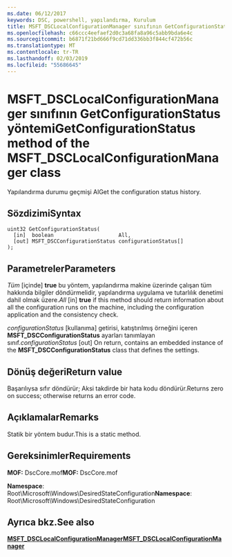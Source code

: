 ```yaml
---
ms.date: 06/12/2017
keywords: DSC, powershell, yapılandırma, Kurulum
title: MSFT_DSCLocalConfigurationManager sınıfının GetConfigurationStatus yöntemi
ms.openlocfilehash: c66ccc4eefaef2d0c3a68fa8a96c5abb9bda6e4c
ms.sourcegitcommit: b6871f21bd666f9cd71dd336bb3f844cf472b56c
ms.translationtype: MT
ms.contentlocale: tr-TR
ms.lasthandoff: 02/03/2019
ms.locfileid: "55686645"
---
```

# <a name="getconfigurationstatus-method-of-the-msftdsclocalconfigurationmanager-class"></a><span data-ttu-id="6c594-103">MSFT_DSCLocalConfigurationManager sınıfının GetConfigurationStatus yöntemi</span><span class="sxs-lookup"><span data-stu-id="6c594-103">GetConfigurationStatus method of the MSFT_DSCLocalConfigurationManager class</span></span>

<span data-ttu-id="6c594-104">Yapılandırma durumu geçmişi Al</span><span class="sxs-lookup"><span data-stu-id="6c594-104">Get the configuration status history.</span></span>

## <a name="syntax"></a><span data-ttu-id="6c594-105">Sözdizimi</span><span class="sxs-lookup"><span data-stu-id="6c594-105">Syntax</span></span>

```mof
uint32 GetConfigurationStatus(
  [in]  boolean                     All,
  [out] MSFT_DSCConfigurationStatus configurationStatus[]
);
```

## <a name="parameters"></a><span data-ttu-id="6c594-106">Parametreler</span><span class="sxs-lookup"><span data-stu-id="6c594-106">Parameters</span></span>

<span data-ttu-id="6c594-107">*Tüm* \[içinde\] **true** bu yöntem, yapılandırma makine üzerinde çalışan tüm hakkında bilgiler döndürmelidir, yapılandırma uygulama ve tutarlılık denetimi dahil olmak üzere.</span><span class="sxs-lookup"><span data-stu-id="6c594-107">*All* \[in\] **true** if this method should return information about all the configuration runs on the machine, including the configuration application and the consistency check.</span></span>

<span data-ttu-id="6c594-108">*configurationStatus* \[kullanıma\] getirisi, katıştırılmış örneğini içeren **MSFT_DSCConfigurationStatus** ayarları tanımlayan sınıf.</span><span class="sxs-lookup"><span data-stu-id="6c594-108">*configurationStatus* \[out\] On return, contains an embedded instance of the **MSFT_DSCConfigurationStatus** class that defines the settings.</span></span>

## <a name="return-value"></a><span data-ttu-id="6c594-109">Dönüş değeri</span><span class="sxs-lookup"><span data-stu-id="6c594-109">Return value</span></span>

<span data-ttu-id="6c594-110">Başarılıysa sıfır döndürür; Aksi takdirde bir hata kodu döndürür.</span><span class="sxs-lookup"><span data-stu-id="6c594-110">Returns zero on success; otherwise returns an error code.</span></span>

## <a name="remarks"></a><span data-ttu-id="6c594-111">Açıklamalar</span><span class="sxs-lookup"><span data-stu-id="6c594-111">Remarks</span></span>

<span data-ttu-id="6c594-112">Statik bir yöntem budur.</span><span class="sxs-lookup"><span data-stu-id="6c594-112">This is a static method.</span></span>

## <a name="requirements"></a><span data-ttu-id="6c594-113">Gereksinimler</span><span class="sxs-lookup"><span data-stu-id="6c594-113">Requirements</span></span>

<span data-ttu-id="6c594-114">**MOF:** DscCore.mof</span><span class="sxs-lookup"><span data-stu-id="6c594-114">**MOF:** DscCore.mof</span></span>

<span data-ttu-id="6c594-115">**Namespace**: Root\Microsoft\Windows\DesiredStateConfiguration</span><span class="sxs-lookup"><span data-stu-id="6c594-115">**Namespace**: Root\Microsoft\Windows\DesiredStateConfiguration</span></span>

## <a name="see-also"></a><span data-ttu-id="6c594-116">Ayrıca bkz.</span><span class="sxs-lookup"><span data-stu-id="6c594-116">See also</span></span>

[<span data-ttu-id="6c594-117">**MSFT_DSCLocalConfigurationManager**</span><span class="sxs-lookup"><span data-stu-id="6c594-117">**MSFT_DSCLocalConfigurationManager**</span></span>](msft-dsclocalconfigurationmanager.md)